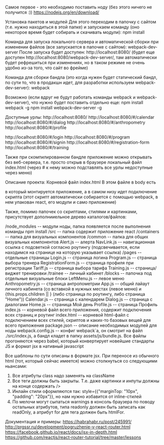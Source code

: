 Самое первое - это необходимо поставить ноду (без этого ничего не получится :)) https://nodejs.org/en/download/

Установка пакетов и модулей
Для этого переходим в папочку с сайтом (т.е. нужно находиться в этой папке) и запускаем команду (оно некоторое время будет собирать и скачивать модули):
npm install


Команда для запуска локального сервера и автоматической сборки при изменении файлов (все запускается в папочке с сайтом): webpack-dev-server
После запуска будет доступен: http://localhost:8080/ (будет еще доступен http://localhost:8080/webpack-dev-server/, там автоматически будет рефрешиться при изменениях, но в таком режиме не очень удобно из-за того, что сайт во фрейме)

Команда для сборки бандла (это когда нужен будет статический бандл, по сути то, что в продакшн идет, для разработки используем webpack-dev-server): webpack

Возможно (если вдруг не будут работать команды webpack и webpack-dev-server), что нужно будет поставить отдельно еще:
npm install webpack -g
npm install webpack-dev-server -g

Доступные урлы:
http://localhost:8080/
http://localhost:8080/#/calendar
http://localhost:8080/#/dialog
http://localhost:8080/#/anthropometry
http://localhost:8080/#/profile

http://localhost:8080/#/login
http://localhost:8080/#/program
http://localhost:8080/#/signin
http://localhost:8080/#/registration-form
http://localhost:8080/#/training

Также при скомпилированном бандле приложение можно открывать без веб-сервера, т.е. просто открыв в браузере локальный файл index.html (через # к нему можно подставлять все урлы недоступные через меню)

Описание проекта:
Корневой файл index.html
В этом файле в body есть <div id="application" class="page-bg"></div> в который монтируется приложение, а в самом низу идет подключение скрипта <script src="assets/js/bundle.js"></script> (этот скрипт автоматически собирается с помощью webpack, в нем упакован react, его модули и само приложение)

Также, помимо папочек со скриптами, стилями и картинками, присутствует дополнииельное дерево каталогов/файлов:

/node_modules			-- модули ноды, папка появляется после выполнения команды npm install
/src				-- папка содержит приложение react
    /containers			-- папка для визуальных компонентов
        /common			-- папка для общих визуальных компонентов
            Alert.js		-- алерта
            NavLink.js		-- навигационная ссылка с подсветкой согласно роутингу (подсвечивается, если находимся на странице на которую указывает ссылка)
        /pages			-- отдельные страницы
            Login.js		-- страница логина
            Program.js		-- страница выбора тренера
            RegistrationForm.js	-- страница профиля при регистрации
            Tariff.js		-- страница выбора тарифа
            Training.js		-- страница/виджет тренировки
        /trainee		-- личный кабинет
            /blocks		-- папочка под отдельные визуальные блоки
                LeftMenu.js	-- левое меню
            Anthropometry.js	-- страница антропометрии
            App.js		-- общий лайаут личного кабинета (со вставкой в нужных местах <LeftMenu /> (левое меню) и {this.props.children || <Home/>} (либо страница по роутингу, либо страница "Home"))
            Calendar.js		-- страница с календарем
            Dialog.js		-- страница с диалогами
            Home.js		-- страница Мой день
            Profile.js		-- страница Профиль
    index.js			-- корневой файл всего приложения, содержит подключения всех страниц и роутинг
index.html			-- корневой html-файл с подключением всех стилей, скриптов и каких-то базовых вещей для всего приложения
package.json			-- описание необходимых модулей для ноды
webpack.config.js		-- конфиг webpack`а, он смотрит на файл ./src/index.js, а бандл кладет в папку assets/js/bundle.js. Все файлы прогоняются через babel, который конвертирует новейшие стандарты JS и формат jsx в нативный javascript

Все шаблоны по сути описаны в формате jsx.
При переносе из обычного html (тот, который сейчас имеется) можно столкнуться со следующими ньансами:
1. Все атрибуты class надо заменять на className
2. Все теги должны быть закрыты. Т.е. даже картинки и инпуты должны на конце содержать />
3. Инлайн стили оформляются так: style={{"marginTop: "10px", "padding": "20px"}}, но нам нужно избавится от inline-стилей
4. По мелочи могут сыпаться warnings в консоль браузера по поводу остальных атрибутов, типа readonly должен быть записать как readOnly, а атрибут for для тега <label> должен быть htmlFor.

Документация и примеры:
https://habrahabr.ru/post/245991/
http://prgssr.ru/development/pogruzhenie-v-react-router.html
https://facebook.github.io/react/docs/jsx-in-depth.html
https://github.com/reactjs/react-router-tutorial/tree/master/lessons
